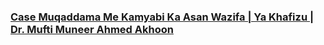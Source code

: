 ### [Case Muqaddama Me Kamyabi Ka Asan Wazifa | Ya Khafizu | Dr. Mufti Muneer Ahmed Akhoon](https://www.youtube.com/watch?v=dcC7ZHResj8)
